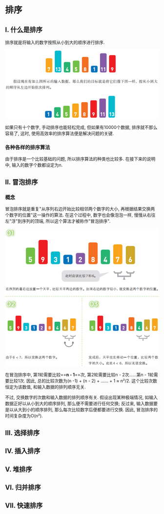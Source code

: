 # 排序

## I. 什么是排序

排序就是将输入的数字按照从小到大的顺序进行排序. 

![1648819681913](assets/1648819681913.png)

如果只有十个数字, 手动排序也能轻松完成, 但如果有10000个数据, 排序就不那么容易了, 这时, 使用高效率的排序算法便是解决问题的关键.

### 各种各样的排序算法

由于排序是一个比较基础的问题, 所以排序算法的种类也比较多. 在接下来的说明中, 输入的数字个数都设定为n.

## II. 冒泡排序

### 概念

冒泡排序就是重复"从序列右边开始比较相邻两个数字的大小, 再根据结果交换两个数字的位置"这一操作的算法. 在这个过程中, 数字也会像泡泡一样, 慢慢从右往左"浮"到序列的顶端, 所以这个算法才被称作"冒泡排序".

![1648820053499](assets/1648820053499.png)

在冒泡排序中, 第1轮需要比较==**n - 1**==次, 第2轮需要比较n - 2次......第n - 1轮需要比较1次. 因此, 总的比较次数为(n -1) + (n - 2) + ...... + 1 ≈ n²/2. 这个比较次数恒定为该数值, 和输入数据的排列顺序无关.

不过, 交换数字的次数和输入数据的排列顺序有关. 假设出现某种极端情况, 如输入数据正好以从小到大的顺序排列, 那么便不需要进行任何交换; 反过来, 输入数据要是以从大到小的顺序排列, 那么每次比较数字后便都要进行交换. 因此, 冒泡排序的时间复杂度为O(n²).



## III. 选择排序



## IV. 插入排序



## V. 堆排序



## VI. 归并排序



## VII. 快速排序